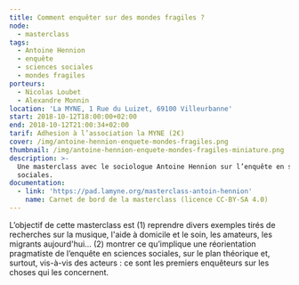 ```yaml
---
title: Comment enquêter sur des mondes fragiles ?
node:
  - masterclass
tags:
  - Antoine Hennion
  - enquête
  - sciences sociales
  - mondes fragiles
porteurs:
  - Nicolas Loubet
  - Alexandre Monnin
location: 'La MYNE, 1 Rue du Luizet, 69100 Villeurbanne'
start: 2018-10-12T18:00:00+02:00
end: 2018-10-12T21:00:34+02:00
tarif: Adhesion à l’association la MYNE (2€)
cover: /img/antoine-hennion-enquete-mondes-fragiles.png
thumbnail: /img/antoine-hennion-enquete-mondes-fragiles-miniature.png
description: >-
  Une masterclass avec le sociologue Antoine Hennion sur l’enquête en sciences
  sociales.
documentation:
  - link: 'https://pad.lamyne.org/masterclass-antoin-hennion'
    name: Carnet de bord de la masterclass (licence CC-BY-SA 4.0)
---
```

L’objectif de cette masterclass est (1) reprendre divers exemples tirés de recherches sur la musique, l'aide à domicile et le soin, les amateurs, les migrants aujourd'hui... (2) montrer ce qu’implique une réorientation pragmatiste de l’enquête en sciences sociales, sur le plan théorique et, surtout, vis-à-vis des acteurs : ce sont les premiers enquêteurs sur les choses qui les concernent.
